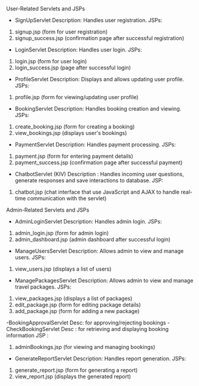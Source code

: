 User-Related Servlets and JSPs

- SignUpServlet
Description: Handles user registration.
JSPs:
1. signup.jsp (form for user registration)
2. signup_success.jsp (confirmation page after successful registration)

- LoginServlet
Description: Handles user login.
JSPs:
1. login.jsp (form for user login)
2. login_success.jsp (page after successful login)

- ProfileServlet
Description: Displays and allows updating user profile.
JSPs:
1. profile.jsp (form for viewing/updating user profile)

- BookingServlet
Description: Handles booking creation and viewing.
JSPs:
1. create_booking.jsp (form for creating a booking)
2. view_bookings.jsp (displays user's bookings)

- PaymentServlet
Description: Handles payment processing.
JSPs:
1. payment.jsp (form for entering payment details)
2. payment_success.jsp (confirmation page after successful payment)

- ChatbotServlet (KIV)
Description : Handles incoming user questions, generate responses and save interactions to database.
JSP:
1. chatbot.jsp (chat interface that use JavaScript and AJAX to handle real-time communication with the servlet)


Admin-Related Servlets and JSPs

- AdminLoginServlet
Description: Handles admin login.
JSPs:
1. admin_login.jsp (form for admin login)
2. admin_dashboard.jsp (admin dashboard after successful login)

- ManageUsersServlet
Description: Allows admin to view and manage users.
JSPs:
1. view_users.jsp (displays a list of users)

- ManagePackagesServlet
Description: Allows admin to view and manage travel packages.
JSPs:
1. view_packages.jsp (displays a list of packages)
2. edit_package.jsp (form for editing package details)
3. add_package.jsp (form for adding a new package)

-BookingApprovalServlet
Desc: for approving/rejecting bookings
-CheckBookingServlet
Desc : for retrieving and displaying booking information
JSP :
1. adminBookings.jsp (for viewing and managing bookings)

- GenerateReportServlet
Description: Handles report generation.
JSPs:
1. generate_report.jsp (form for generating a report)
2. view_report.jsp (displays the generated report)
